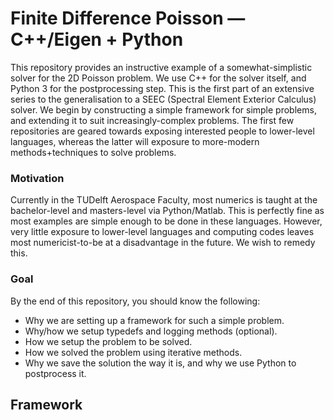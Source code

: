 
# **Finite Difference Poisson — C++/Eigen + Python**

This repository provides an instructive example of a somewhat-simplistic solver for the 2D Poisson problem. We use C++ for the solver itself, and Python 3 for the postprocessing step. This is the first part of an extensive series to the generalisation to a SEEC (Spectral Element Exterior Calculus) solver. We begin by constructing a simple framework for simple problems, and extending it to suit increasingly-complex problems. The first few repositories are geared towards exposing interested people to lower-level languages, whereas the latter will exposure to more-modern methods+techniques to solve problems.

### Motivation
Currently in the TUDelft Aerospace Faculty, most numerics is taught at the bachelor-level and masters-level via Python/Matlab. This is perfectly fine as most examples are simple enough to be done in these languages. However, very little exposure to lower-level languages and computing codes leaves most numericist-to-be at a disadvantage in the future. We wish to remedy this. 

### Goal
By the end of this repository, you should know the following:
* Why we are setting up a framework for such a simple problem.
* Why/how we setup typedefs and logging methods (optional).
* How we setup the problem to be solved.
* How we solved the problem using iterative methods.
* Why we save the solution the way it is, and why we use Python to postprocess it.

## Framework
